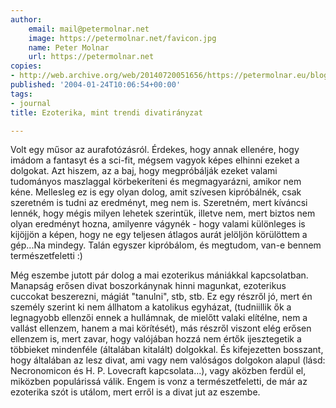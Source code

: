 ```yaml
---
author:
    email: mail@petermolnar.net
    image: https://petermolnar.net/favicon.jpg
    name: Peter Molnar
    url: https://petermolnar.net
copies:
- http://web.archive.org/web/20140720051656/https://petermolnar.eu/blog/ezoterika-mint-trendi-divatiranyzat/
published: '2004-01-24T10:06:54+00:00'
tags:
- journal
title: Ezoterika, mint trendi divatirányzat

---
```


Volt egy műsor az aurafotózásról. Érdekes, hogy annak ellenére, hogy
imádom a fantasyt és a sci-fit, mégsem vagyok képes elhinni ezeket a
dolgokat. Azt hiszem, az a baj, hogy megpróbálják ezeket valami
tudományos maszlaggal körbekeríteni és megmagyarázni, amikor nem kéne.
Mellesleg ez is egy olyan dolog, amit szívesen kipróbálnék, csak
szeretném is tudni az eredményt, meg nem is. Szeretném, mert kíváncsi
lennék, hogy mégis milyen lehetek szerintük, illetve nem, mert biztos
nem olyan eredményt hozna, amilyenre vágynék - hogy valami különleges is
kijöjjön a képen, hogy ne egy teljesen átlagos aurát jelöljön körülöttem
a gép...Na mindegy. Talán egyszer kipróbálom, és megtudom, van-e bennem
természetfeletti :)

Még eszembe jutott pár dolog a mai ezoterikus mániákkal kapcsolatban.
Manapság erősen divat boszorkánynak hinni magunkat, ezoterikus cuccokat
beszerezni, mágiát "tanulni", stb, stb. Ez egy részről jó, mert én
személy szerint ki nem állhatom a katolikus egyházat, (tudniillik ők a
legnagyobb ellenzői ennek a hullámnak, de mielőtt valaki elítélne, nem a
vallást ellenzem, hanem a mai körítését), más részről viszont elég
erősen ellenzem is, mert zavar, hogy valójában hozzá nem értők
ijesztegetik a többieket mindenféle (általában kitalált) dolgokkal. És
kifejezetten bosszant, hogy általában az lesz divat, ami vagy nem
valóságos dolgokon alapul (lásd: Necronomicon és H. P. Lovecraft
kapcsolata...), vagy aközben ferdül el, miközben populárissá válik.
Engem is vonz a természetfeletti, de már az ezoterika szót is utálom,
mert erről is a divat jut az eszembe.